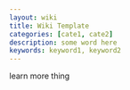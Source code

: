 ```yaml
---
layout: wiki
title: Wiki Template
categories: [cate1, cate2]
description: some word here
keywords: keyword1, keyword2
---
```



learn more thing
